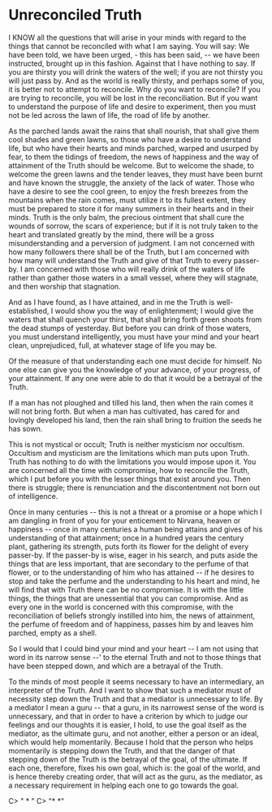 
# Unreconciled Truth  

I KNOW all the questions that will arise in your minds with regard to the things that cannot be reconciled with what I am saying. You will say: We have been told, we have been urged, - this has been said, -- we have been instructed, brought up in this fashion. Against that I have nothing to say. If you are thirsty you will drink the waters of the well; if you are not thirsty you will just pass by. And as the world is really thirsty, and perhaps some of you, it is better not to attempt to reconcile. Why do you want to reconcile? If you are trying to reconcile, you will be lost in the reconciliation. But if you want to understand the purpose of life and desire to experiment, then you must not be led across the lawn of life, the road of life by another. 

As the parched lands await the rains that shall nourish, that shall give them cool shades and green lawns, so those who have a desire to understand life, but who have their hearts and minds parched, warped and usurped by fear, to them the tidings of freedom, the news of happiness and the way of attainment of the Truth should be welcome. But to welcome the shade, to welcome the green lawns and the tender leaves, they must have been burnt and have known the struggle, the anxiety of the lack of water. Those who have a desire to see the cool green, to enjoy the fresh breezes from the mountains when the rain comes, must utilize it to its fullest extent, they must be prepared to store it for many summers in their hearts and in their minds. Truth is the only balm, the precious ointment that shall cure the wounds of sorrow, the scars of experience; but if it is not truly taken to the heart and translated greatly by the mind, there will be a gross misunderstanding and a perversion of judgment. I am not concerned with how many followers there shall be of the Truth, but I am concerned with how many will understand the Truth and give of that Truth to every passer-by. I am concerned with those who will really drink of the waters of life rather than gather those waters in a small vessel, where they will stagnate, and then worship that stagnation. 

And as I have found, as I have attained, and in me the Truth is well-established, I would show you the way of enlightenment; I would give the waters that shall quench your thirst, that shall bring forth green shoots from the dead stumps of yesterday. But before you can drink of those waters, you must understand intelligently, you must have your mind and your heart clean, unprejudiced, full, at whatever stage of life you may be.
 
Of the measure of that understanding each one must decide for himself. No one else can give you the knowledge of your advance, of your progress, of your attainment. If any one were able to do that it would be a betrayal of the Truth.
 
If a man has not ploughed and tilled his land, then when the rain comes it will not bring forth. But when a man has cultivated, has cared for and lovingly developed his land, then the rain shall bring to fruition the seeds he has sown.
 
This is not mystical or occult; Truth is neither mysticism nor occultism. Occultism and mysticism are the limitations which man puts upon Truth. Truth has nothing to do with the limitations you would impose upon it. You are concerned all the time with compromise, how to reconcile the Truth, which I put before you with the lesser things that exist around you. Then there is struggle; there is renunciation and the discontentment not born out of intelligence. 

Once in many centuries -- this is not a threat or a promise or a hope which I am dangling in front of you for your enticement to Nirvana, heaven or happiness -- once in many centuries a human being attains and gives of his understanding of that attainment; once in a hundred years the century plant, gathering its strength, puts forth its flower for the delight of every passer-by. If the passer-by is wise, eager in his search, and puts aside the things that are less important, that are secondary to the perfume of that flower, or to the understanding of him who has attained -- if he desires to stop and take the perfume and the understanding to his heart and mind, he will find that with Truth there can be no compromise. It is with the little things, the things that are unessential that you can compromise. And as every one in the world is concerned with this compromise, with the reconciliation of beliefs strongly instilled into him, the news of attainment, the perfume of freedom and of happiness, passes him by and leaves him parched, empty as a shell. 

So I would that I could bind your mind and your heart -- I am not using that word in its narrow sense --' to the eternal Truth and not to those things that have been stepped down, and which are a betrayal of the Truth. 

To the minds of most people it seems necessary to have an intermediary, an interpreter of the Truth. And I want to show that such a mediator must of necessity step down the Truth and that a mediator is unnecessary to life. By a mediator I mean a guru -- that a guru, in its narrowest sense of the word is unnecessary, and that in order to have a criterion by which to judge our feelings and our thoughts it is easier, I hold, to use the goal itself as the mediator, as the ultimate guru, and not another, either a person or an ideal, which would help momentarily. Because I hold that the person who helps momentarily is stepping down the Truth, and that the danger of that stepping down of the Truth is the betrayal of the goal, of the ultimate. If each one, therefore, fixes his own goal, which is: the goal of the world, and is hence thereby creating order, that will act as the guru, as the mediator, as a necessary requirement in helping each one to go towards the goal. 

C> " * " 
C> "* *"  